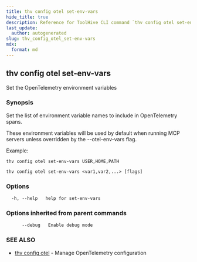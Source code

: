 ```yaml
---
title: thv config otel set-env-vars
hide_title: true
description: Reference for ToolHive CLI command `thv config otel set-env-vars`
last_update:
  author: autogenerated
slug: thv_config_otel_set-env-vars
mdx:
  format: md
---
```


## thv config otel set-env-vars

Set the OpenTelemetry environment variables

### Synopsis

Set the list of environment variable names to include in OpenTelemetry spans.

These environment variables will be used by default when running MCP servers unless overridden by the --otel-env-vars flag.

Example:

	thv config otel set-env-vars USER,HOME,PATH

```
thv config otel set-env-vars <var1,var2,...> [flags]
```

### Options

```
  -h, --help   help for set-env-vars
```

### Options inherited from parent commands

```
      --debug   Enable debug mode
```

### SEE ALSO

* [thv config otel](thv_config_otel.md)	 - Manage OpenTelemetry configuration

